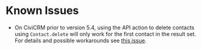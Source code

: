 # Known Issues

- On CiviCRM prior to version 5.4, using the API action to delete contacts
  using `Contact.delete` will only work for the first contact in the result
  set. For details and possible workarounds see
  [this issue](https://github.com/systopia/de.systopia.sqltasks/issues/13).
